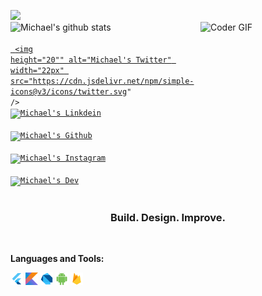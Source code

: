 
![](https://komarev.com/ghpvc/?username=michaeldadzie&color=blue&style=flat)
<br>
![Michael's github stats](https://github-readme-stats.vercel.app/api?username=michaeldadzie)
<img align="right" alt="Coder GIF" height=200 width=200 src="https://github.com/michaeldadzie/michaeldadzie/blob/main/Assets/animation.gif" />
<br>
<br>
 <code><a href="https://twitter.com/michaeldadzie_">
  <img height="20"" alt="Michael's Twitter" width="22px" src="https://cdn.jsdelivr.net/npm/simple-icons@v3/icons/twitter.svg" />
</a></code>
<code><a href="https://linkedin.com/in/michaeldadzie">
  <img height="20" alt="Michael's Linkdein" width="22px" src="https://cdn.jsdelivr.net/npm/simple-icons@v3/icons/linkedin.svg" />
</a></code>
<code><a href="https://github.com/michaeldadzie">
  <img height="20" alt="Michael's Github" width="22px" src="https://cdn.jsdelivr.net/npm/simple-icons@v3/icons/github.svg" />
</a></code>
<code><a href="https://instagram.com/michaeldadzie_">
  <img height="20" alt="Michael's Instagram" width="22px" src="https://cdn.jsdelivr.net/npm/simple-icons@v3/icons/instagram.svg" />
</a></code>
<code><a href="https://dev.to/michaeldadzie">
  <img height="20" alt="Michael's Dev" width="22px" src="https://d2fltix0v2e0sb.cloudfront.net/dev-badge.svg" />
</a></code>
<br>


<div align="center">

### Build. Design. Improve.

</div>
<br>

**Languages and Tools:**  

<code><img height="20" src="https://raw.githubusercontent.com/github/explore/80688e429a7d4ef2fca1e82350fe8e3517d3494d/topics/flutter/flutter.png"></code>
<code><img height="20" src="https://raw.githubusercontent.com/github/explore/80688e429a7d4ef2fca1e82350fe8e3517d3494d/topics/kotlin/kotlin.png"></code>
<code><img height="20" src="https://raw.githubusercontent.com/github/explore/80688e429a7d4ef2fca1e82350fe8e3517d3494d/topics/dart/dart.png"></code>
<code><img height="20" src="https://raw.githubusercontent.com/github/explore/80688e429a7d4ef2fca1e82350fe8e3517d3494d/topics/android/android.png"></code>
<code><img height="20" src="https://raw.githubusercontent.com/github/explore/80688e429a7d4ef2fca1e82350fe8e3517d3494d/topics/firebase/firebase.png"></code>
<br>




<!--
**michaeldadzie/michaeldadzie** is a ✨ _special_ ✨ repository because its `README.md` (this file) appears on your GitHub profile.

Here are some ideas to get you started:

- 🔭 I’m currently working on ...
- 🌱 I’m currently learning ...
- 👯 I’m looking to collaborate on ...
- 🤔 I’m looking for help with ...
- 💬 Ask me about ...
- 📫 How to reach me: ...
- 😄 Pronouns: ...
- ⚡ Fun fact: ...
-->
